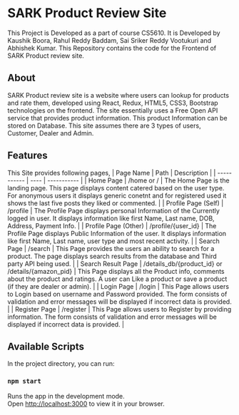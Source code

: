 # SARK Product Review Site

This Project is Developed as a part of course CS5610. It is Developed by Kaushik Boora, Rahul Reddy Baddam, Sai Sriker Reddy Vootukuri and Abhishek Kumar.
This Repository contains the code for the Frontend of SARK Product review site. 

## About
SARK Product review site is a website where users can lookup for products and rate them, developed using React, Redux, HTML5, CSS3, Bootstrap technologies on the frontend.
The site essentially uses a Free Open API service that provides product information. This product Information can be stored on Database. This site assumes there are 3 types of users, Customer, Dealer and Admin.

## Features

This Site provides following pages,
| Page Name   | Path | Description |
| ----------- | ---- | ----------- |
| Home Page | /home or / | The Home Page is the landing page. This page displays content catered based on the user type. For anonymous users it displays generic conetnt and for registered used it shows the last five posts they liked or commented. |
| Profile Page (Self) | /profile | The Profile Page displays personal Information of the Currently logged in user. It displays information like first Name, Last name, DOB, Address, Payment Info. |
| Profile Page (Other) | /profile/{user_id} | The Profile Page displays Public Information of the user. It displays information like first Name, Last name, user type and most recent activity. |
| Search Page | /search | This Page provides the users an ability to search for a product. The page displays search results from the database and Third party API being used. |
| Search Result Page | /details_db/{product_id} or /details/{amazon_pid} | This Page displays all the Product info, comments about the product and ratings. A user can Like a product or save a product (if they are dealer or admin). |
| Login Page | /login | This Page allows users to Login based on username and Password provided. The form consists of validation and error messages will be displayed if incorrect data is provided. |
| Register Page | /register | This Page allows users to Register by providing information. The form consists of validation and error messages will be displayed if incorrect data is provided. |


## Available Scripts

In the project directory, you can run:

### `npm start`

Runs the app in the development mode.\
Open [http://localhost:3000](http://localhost:3000) to view it in your browser.

